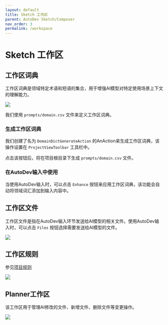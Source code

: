 ```yaml
---
layout: default
title: Sketch 工作区
parent: AutoDev Sketch/Composer
nav_order: 3
permalink: /workspace
---
```


# Sketch 工作区

## 工作区词典

工作区词典是领域特定术语和短语的集合，用于增强AI模型对特定使用场景上下文的理解能力。

![](https://unitmesh.cc/auto-dev/workspace-enhance.png)

我们使用 `prompts/domain.csv` 文件来定义工作区词典。

### 生成工作区词典

我们创建了名为 `DomainDictGenerateAction` 的AnAction来生成工作区词典，该操作设置在 `ProjectViewToolbar` 工具栏中。

点击该按钮后，将在项目根目录下生成 `prompts/domain.csv` 文件。

### 在AutoDev输入中使用

当使用AutoDev输入时，可以点击 `Enhance` 按钮来应用工作区词典，该功能会自动将领域词汇添加到输入内容中。

## 工作区文件

工作区文件是指在AutoDev输入环节发送给AI模型的相关文件。使用AutoDev输入时，可以点击 `Files` 按钮选择需要发送给AI模型的文件。

![](https://unitmesh.cc/auto-dev/workspace-files.png)

## 工作区规则

参见[项目规则](/composer/project-rule)

![](https://unitmesh.cc/auto-dev/workspace-rule.png)

## Planner工作区

该工作区用于管理AI修改的文件、新增文件、删除文件等变更操作。

![](https://unitmesh.cc/auto-dev/workspace-changes.png)
